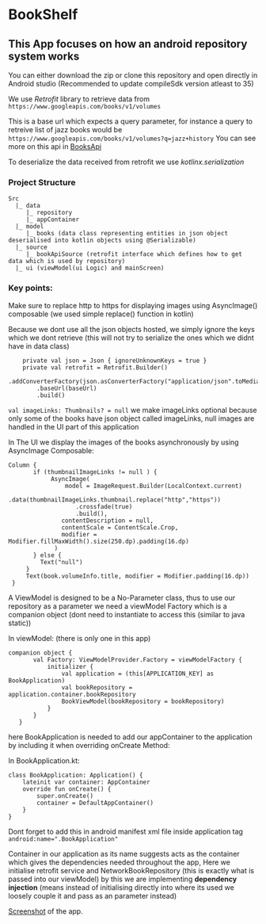 # BookShelf
## This App focuses on how an android repository system works

You can either download the zip or clone this repository and open directly in Android studio
(Recommended to update compileSdk version atleast to 35)

We use *Retrofit* library to retrieve data from
```https://www.googleapis.com/books/v1/volumes``` 

This is a base url which expects a query parameter, for instance a query to retreive list of jazz books would be `https://www.googleapis.com/books/v1/volumes?q=jazz+history`
You can see more on this api in [BooksApi](https://developers.google.com/books/docs/v1/using)

To deserialize the data received from retrofit we use *kotlinx.serialization*

### Project Structure 
```
Src 
  |_ data 
     |_ repository
     |_ appContainer
  |_ model
     |_ books (data class representing entities in json object deserialised into kotlin objects using @Serializable)
  |_ source
     |_ bookApiSource (retrofit interface which defines how to get data which is used by repository)
  |_ ui (viewModel(ui Logic) and mainScreen)
```  
### Key points:
Make sure to replace http to https for displaying images using AsyncImage() composable (we used simple replace() function in kotlin)

Because we dont use all the json objects hosted, we simply ignore the keys which we dont retrieve (this will not try to serialize the ones which we didnt have in data class)
```
    private val json = Json { ignoreUnknownKeys = true }
    private val retrofit = Retrofit.Builder()
        .addConverterFactory(json.asConverterFactory("application/json".toMediaType()))
        .baseUrl(baseUrl)
        .build()
```

`val imageLinks: Thumbnails? = null` we make imageLinks optional because only some of the books have json object called imageLinks, null images are handled in the UI part of this application

In The UI we display the images of the books asynchronously by using AsyncImage Composable:
 ```
Column {
        if (thumbnailImageLinks != null ) {
             AsyncImage(
                 model = ImageRequest.Builder(LocalContext.current)
                    .data(thumbnailImageLinks.thumbnail.replace("http","https"))
                    .crossfade(true)
                    .build(),
                contentDescription = null,
                contentScale = ContentScale.Crop,
                modifier = Modifier.fillMaxWidth().size(250.dp).padding(16.dp)
              )
        } else {
          Text("null")
      }
      Text(book.volumeInfo.title, modifier = Modifier.padding(16.dp))
  }
```

A ViewModel is designed to be a No-Parameter class, thus to use our repository as a parameter we need a viewModel Factory which is a companion object (dont need to instantiate to access this (similar to java static))

In viewModel: (there is only one in this app)
 ```
companion object {
        val Factory: ViewModelProvider.Factory = viewModelFactory {
            initializer {
                val application = (this[APPLICATION_KEY] as BookApplication)
                val bookRepository = application.container.bookRepository
                BookViewModel(bookRepository = bookRepository)
            }
        }
    }
 ``` 
 here BookApplication is needed to add our appContainer to the application by including it when overriding onCreate Method:

 In BookApplication.kt:
```
class BookApplication: Application() {
    lateinit var container: AppContainer
    override fun onCreate() {
        super.onCreate()
        container = DefaultAppContainer()
    }
}
```
Dont forget to add this in android manifest xml file inside application tag `android:name=".BookApplication"`

Container in our application as its name suggests acts as the container which gives the dependencies needed throughout the app, Here we initialise retrofit service and NetworkBookRepository (this is exactly what is passed into our viewModel)
by this we are implementing **dependency injection** (means instead of initialising directly into where its used we loosely couple it and pass as an parameter instead)


[Screenshot](https://github.com/Skyliner-dev/Bookshelfs/blob/master/screenshot.png) of the app.
